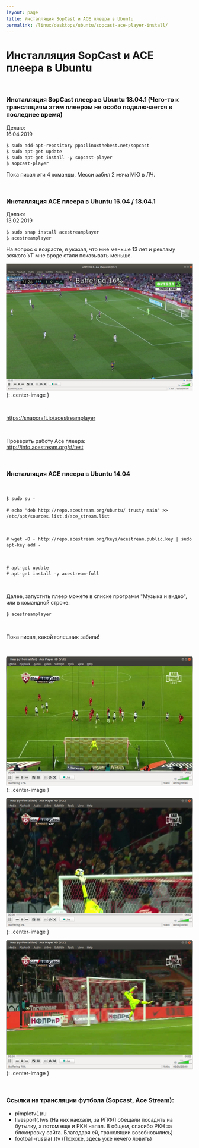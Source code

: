 ```yaml
---
layout: page
title: Инсталляция SopCast и ACE плеера в Ubuntu
permalink: /linux/desktops/ubuntu/sopcast-ace-player-install/
---
```


# Инсталляция SopCast и ACE плеера в Ubuntu

<br/>

### Инсталляция SopCast плеера в Ubuntu 18.04.1 (Чего-то к трансляциям этим плеером не особо подключается в последнее время)

Делаю:  
16.04.2019

    $ sudo add-apt-repository ppa:linuxthebest.net/sopcast
    $ sudo apt-get update
    $ sudo apt-get install -y sopcast-player
    $ sopcast-player

Пока писал эти 4 команды, Месси забил 2 мяча МЮ в ЛЧ.

<br/>

### Инсталляция ACE плеера в Ubuntu 16.04 / 18.04.1

Делаю:  
13.02.2019

    $ sudo snap install acestreamplayer
    $ acestreamplayer

На вопрос о возрасте, я указал, что мне меньше 13 лет и рекламу всякого УГ мне вроде стали показывать меньше.

![Установка Ace плеера в Ubuntu 18.04.1](/img/linux/desktops/ubuntu/ace-player-installation/ace-18-04.png "Установка Ace плеера в Ubuntu 18.04.1"){: .center-image }

<br/>

https://snapcraft.io/acestreamplayer

<br/>

Проверить работу Ace плеера:  
http://info.acestream.org/#/test

<br/>

### Инсталляция ACE плеера в Ubuntu 14.04

<br/>

    $ sudo su -

    # echo "deb http://repo.acestream.org/ubuntu/ trusty main" >> /etc/apt/sources.list.d/ace_stream.list

<br/>

    # wget -O - http://repo.acestream.org/keys/acestream.public.key | sudo apt-key add -

<br/>

    # apt-get update
    # apt-get install -y acestream-full

<br/>

Далее, запустить плеер можете в списке программ "Музыка и видео", или в командной строке:

    $ acestreamplayer

<br/>

Пока писал, какой голешник забили!

<br/>

![Установка Ace плеера в Ubuntu](/img/linux/desktops/ubuntu/ace-player-installation/ace-01.png "Установка Ace плеера в Ubuntu"){: .center-image }

![Установка Ace плеера в Ubuntu](/img/linux/desktops/ubuntu/ace-player-installation/ace-02.png "Установка Ace плеера в Ubuntu"){: .center-image }

![Установка Ace плеера в Ubuntu](/img/linux/desktops/ubuntu/ace-player-installation/ace-03.png "Установка Ace плеера в Ubuntu"){: .center-image }

<br/>

### Ссылки на трансляции футбола (Sopcast, Ace Stream):

- pimpletv(.)ru 
- livesport(.)ws (На них наехали, за РПФЛ обещали посадить на бутылку, а потом еще и РКН напал. В общем, спасибо РКН за блокировку сайта. Благодаря ей, трансляции возобновились)
- football-russia(.)tv (Похоже, здесь уже нечего ловить)
